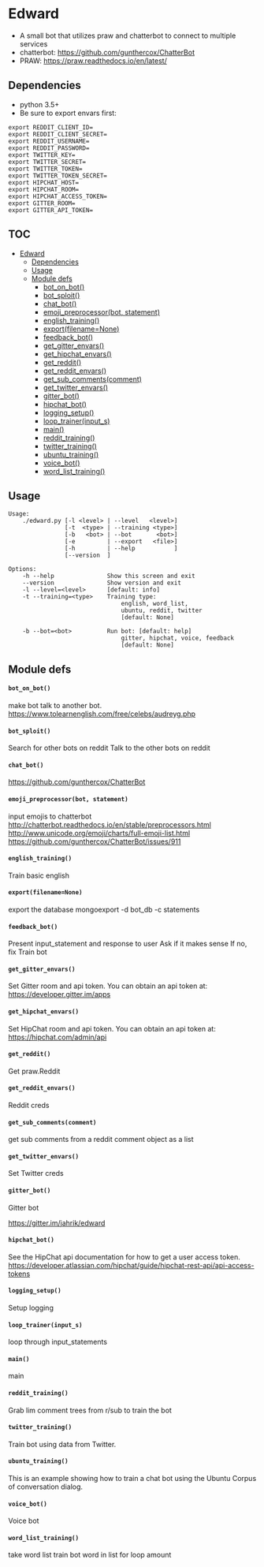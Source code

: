 # Edward
* A small bot that utilizes praw and chatterbot to connect to multiple services
* chatterbot: https://github.com/gunthercox/ChatterBot
* PRAW: https://praw.readthedocs.io/en/latest/

## Dependencies
* python 3.5+
* Be sure to export envars first:
```
export REDDIT_CLIENT_ID=
export REDDIT_CLIENT_SECRET=
export REDDIT_USERNAME=
export REDDIT_PASSWORD=
export TWITTER_KEY=
export TWITTER_SECRET=
export TWITTER_TOKEN=
export TWITTER_TOKEN_SECRET=
export HIPCHAT_HOST=
export HIPCHAT_ROOM=
export HIPCHAT_ACCESS_TOKEN=
export GITTER_ROOM=
export GITTER_API_TOKEN=
```

## TOC
* [Edward](#edward)
  * [Dependencies](#dependencies)
  * [Usage](#usage)
  * [Module defs](#module-defs)
    * [bot_on_bot()](#bot_on_bot)
    * [bot_sploit()](#bot_sploit)
    * [chat_bot()](#chat_bot)
     * [emoji_preprocessor(bot, statement)](#emoji_preprocessorbot-statement)
     * [english_training()](#english_training)
     * [export(filename=None)](#exportfilenamenone)
     * [feedback_bot()](#feedback_bot)
     * [get_gitter_envars()](#get_gitter_envars)
     * [get_hipchat_envars()](#get_hipchat_envars)
     * [get_reddit()](#get_reddit)
     * [get_reddit_envars()](#get_reddit_envars)
     * [get_sub_comments(comment)](#get_sub_commentscomment)
     * [get_twitter_envars()](#get_twitter_envars)
     * [gitter_bot()](#gitter_bot)
     * [hipchat_bot()](#hipchat_bot)
     * [logging_setup()](#logging_setup)
     * [loop_trainer(input_s)](#loop_trainerinput_s)
     * [main()](#main)
     * [reddit_training()](#reddit_training)
     * [twitter_training()](#twitter_training)
     * [ubuntu_training()](#ubuntu_training)
     * [voice_bot()](#voice_bot)
     * [word_list_training()](#word_list_training)

## Usage
```
Usage:
    ./edward.py [-l <level> | --level   <level>]
                [-t  <type> | --training <type>]
                [-b   <bot> | --bot       <bot>]
                [-e         | --export   <file>]
                [-h         | --help           ]
                [--version  ]

Options:
    -h --help               Show this screen and exit
    --version               Show version and exit
    -l --level=<level>      [default: info]
    -t --training=<type>    Training type:
                                english, word_list,
                                ubuntu, reddit, twitter
                                [default: None]

    -b --bot=<bot>          Run bot: [default: help]
                                gitter, hipchat, voice, feedback
                                [default: None]
```
## Module defs
#### `bot_on_bot()`

make bot talk to another bot.
https://www.tolearnenglish.com/free/celebs/audreyg.php

#### `bot_sploit()`

Search for other bots on reddit
Talk to the other bots on reddit

#### `chat_bot()`

https://github.com/gunthercox/ChatterBot

#### `emoji_preprocessor(bot, statement)`

input emojis to chatterbot
http://chatterbot.readthedocs.io/en/stable/preprocessors.html
http://www.unicode.org/emoji/charts/full-emoji-list.html
https://github.com/gunthercox/ChatterBot/issues/911

#### `english_training()`

Train basic english

#### `export(filename=None)`

export the database
mongoexport -d bot_db -c statements

#### `feedback_bot()`

Present input_statement and response to user
Ask if it makes sense
If no, fix
Train bot

#### `get_gitter_envars()`

Set Gitter room and api token.
You can obtain an api token at:
https://developer.gitter.im/apps

#### `get_hipchat_envars()`

Set HipChat room and api token.
You can obtain an api token at:
https://hipchat.com/admin/api

#### `get_reddit()`

Get praw.Reddit

#### `get_reddit_envars()`

Reddit creds

#### `get_sub_comments(comment)`

get sub comments from a reddit comment object as a list

#### `get_twitter_envars()`

Set Twitter creds

#### `gitter_bot()`

Gitter bot

https://gitter.im/jahrik/edward


#### `hipchat_bot()`

See the HipChat api documentation for how to get a user access token.
https://developer.atlassian.com/hipchat/guide/hipchat-rest-api/api-access-tokens

#### `logging_setup()`

Setup logging

#### `loop_trainer(input_s)`

loop through input_statements

#### `main()`

main

#### `reddit_training()`

Grab lim comment trees from r/sub to train the bot

#### `twitter_training()`

Train bot using data from Twitter.

#### `ubuntu_training()`

This is an example showing how to train a chat bot using the
Ubuntu Corpus of conversation dialog.

#### `voice_bot()`

Voice bot

#### `word_list_training()`

take word list
train bot word in list for loop amount
